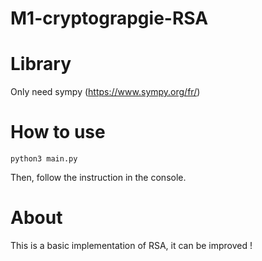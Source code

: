 # M1-cryptograpgie-RSA

# Library
Only need sympy (https://www.sympy.org/fr/)

# How to use
``` python3 main.py ```

Then, follow the instruction in the console.

# About
This is a basic implementation of RSA, it can be improved !

